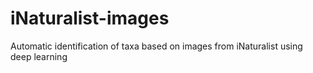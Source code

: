 # iNaturalist-images
Automatic identification of taxa based on images from iNaturalist using deep learning 
